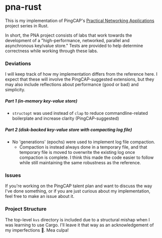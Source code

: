 # pna-rust

This is my implementation of PingCAP's [Practical Networking Applications](https://github.com/pingcap/talent-plan/tree/master/rust) project series in Rust. 

In short, the PNA project consists of labs that work towards the development of a "high-performance, networked, parallel and asynchronous key/value store." Tests are provided to help determine correctness while working through these labs. 

### Deviations

I will keep track of how my implementation differs from the reference here. I expect that these will involve the PingCAP-suggested extensions, but they may also include reflections about performance (good or bad) and simplicity.

##### Part 1 (in-memory key-value store)
- `structopt` was used instead of `clap` to reduce commandline-related boilerplate and increase clarity (PingCAP-suggested)

##### Part 2 (disk-backed key-value store with compacting log file)
- No 'generations' (epochs) were used to implement log file compaction. 
  - Compaction is instead always done in a temporary file, and that temporary file is moved to overwrite the existing log once compaction is complete. I think this made the code easier to follow while still maintaining the same robustness as the reference.

### Issues

If you're working on the PingCAP talent plan and want to discuss the way I've done something, or if you are just curious about my implementation, feel free to make an issue about it.

### Project Structure

The top-level `kvs` directory is included due to a structural mishap when I was learning to use Cargo. I'll leave it that way as an acknowledgement of my imperfections :grimacing:. Mea culpa!
